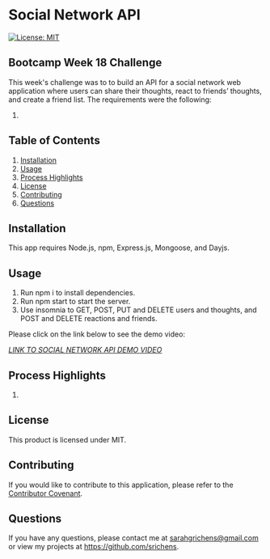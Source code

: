 # Social Network API

[![License: MIT](https://img.shields.io/badge/License-MIT-purple.svg)](https://opensource.org/licenses/MIT)

## Bootcamp Week 18 Challenge
This week's challenge was to to build an API for a social network web application where users can share their thoughts, react to friends’ thoughts, and create a friend list. The requirements were the following:

1.

## Table of Contents
1. [Installation](#installation)
2. [Usage](#usage)
3. [Process Highlights](#process-highlights)
4. [License](#license)
5. [Contributing](#contributing)
6. [Questions](#questions)

## Installation
This app requires Node.js, npm, Express.js, Mongoose, and Dayjs.

## Usage
1. Run npm i to install dependencies.
2. Run npm start to start the server.
3. Use insomnia to GET, POST, PUT and DELETE users and thoughts, and POST and DELETE reactions and friends.

Please click on the link below to see the demo video:

[*LINK TO SOCIAL NETWORK API DEMO VIDEO*](https://watch.screencastify.com/v/FJd95MB4ujB0NVD8cB9y)

## Process Highlights

1.

## License
This product is licensed under MIT.

## Contributing
If you would like to contribute to this application, please refer to the [Contributor Covenant](https://www.contributor-covenant.org/).

## Questions
If you have any questions, please contact me at sarahgrichens@gmail.com or view my projects at https://github.com/srichens.